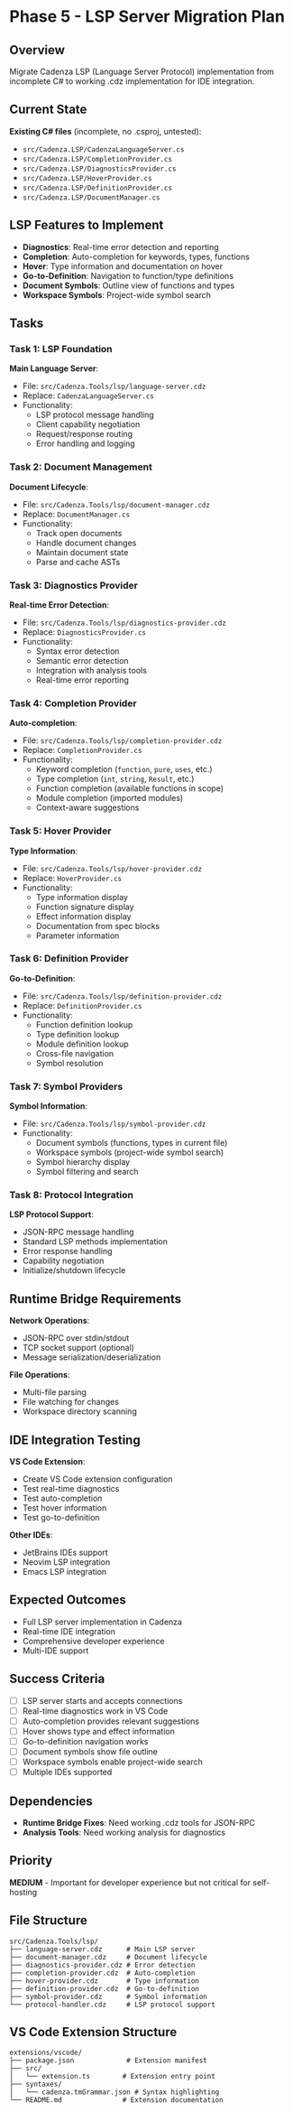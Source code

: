 # Phase 5 - LSP Server Migration Plan

## Overview
Migrate Cadenza LSP (Language Server Protocol) implementation from incomplete C# to working .cdz implementation for IDE integration.

## Current State
**Existing C# files** (incomplete, no .csproj, untested):
- `src/Cadenza.LSP/CadenzaLanguageServer.cs`
- `src/Cadenza.LSP/CompletionProvider.cs`
- `src/Cadenza.LSP/DiagnosticsProvider.cs`
- `src/Cadenza.LSP/HoverProvider.cs`
- `src/Cadenza.LSP/DefinitionProvider.cs`
- `src/Cadenza.LSP/DocumentManager.cs`

## LSP Features to Implement
- **Diagnostics**: Real-time error detection and reporting
- **Completion**: Auto-completion for keywords, types, functions
- **Hover**: Type information and documentation on hover
- **Go-to-Definition**: Navigation to function/type definitions
- **Document Symbols**: Outline view of functions and types
- **Workspace Symbols**: Project-wide symbol search

## Tasks

### Task 1: LSP Foundation
**Main Language Server**:
- File: `src/Cadenza.Tools/lsp/language-server.cdz`
- Replace: `CadenzaLanguageServer.cs`
- Functionality:
  - LSP protocol message handling
  - Client capability negotiation
  - Request/response routing
  - Error handling and logging

### Task 2: Document Management
**Document Lifecycle**:
- File: `src/Cadenza.Tools/lsp/document-manager.cdz`
- Replace: `DocumentManager.cs`
- Functionality:
  - Track open documents
  - Handle document changes
  - Maintain document state
  - Parse and cache ASTs

### Task 3: Diagnostics Provider
**Real-time Error Detection**:
- File: `src/Cadenza.Tools/lsp/diagnostics-provider.cdz`
- Replace: `DiagnosticsProvider.cs`
- Functionality:
  - Syntax error detection
  - Semantic error detection
  - Integration with analysis tools
  - Real-time error reporting

### Task 4: Completion Provider
**Auto-completion**:
- File: `src/Cadenza.Tools/lsp/completion-provider.cdz`
- Replace: `CompletionProvider.cs`
- Functionality:
  - Keyword completion (`function`, `pure`, `uses`, etc.)
  - Type completion (`int`, `string`, `Result`, etc.)
  - Function completion (available functions in scope)
  - Module completion (imported modules)
  - Context-aware suggestions

### Task 5: Hover Provider
**Type Information**:
- File: `src/Cadenza.Tools/lsp/hover-provider.cdz`
- Replace: `HoverProvider.cs`
- Functionality:
  - Type information display
  - Function signature display
  - Effect information display
  - Documentation from spec blocks
  - Parameter information

### Task 6: Definition Provider
**Go-to-Definition**:
- File: `src/Cadenza.Tools/lsp/definition-provider.cdz`
- Replace: `DefinitionProvider.cs`
- Functionality:
  - Function definition lookup
  - Type definition lookup
  - Module definition lookup
  - Cross-file navigation
  - Symbol resolution

### Task 7: Symbol Providers
**Symbol Information**:
- File: `src/Cadenza.Tools/lsp/symbol-provider.cdz`
- Functionality:
  - Document symbols (functions, types in current file)
  - Workspace symbols (project-wide symbol search)
  - Symbol hierarchy display
  - Symbol filtering and search

### Task 8: Protocol Integration
**LSP Protocol Support**:
- JSON-RPC message handling
- Standard LSP methods implementation
- Error response handling
- Capability negotiation
- Initialize/shutdown lifecycle

## Runtime Bridge Requirements
**Network Operations**:
- JSON-RPC over stdin/stdout
- TCP socket support (optional)
- Message serialization/deserialization

**File Operations**:
- Multi-file parsing
- File watching for changes
- Workspace directory scanning

## IDE Integration Testing
**VS Code Extension**:
- Create VS Code extension configuration
- Test real-time diagnostics
- Test auto-completion
- Test hover information
- Test go-to-definition

**Other IDEs**:
- JetBrains IDEs support
- Neovim LSP integration
- Emacs LSP integration

## Expected Outcomes
- Full LSP server implementation in Cadenza
- Real-time IDE integration
- Comprehensive developer experience
- Multi-IDE support

## Success Criteria
- [ ] LSP server starts and accepts connections
- [ ] Real-time diagnostics work in VS Code
- [ ] Auto-completion provides relevant suggestions
- [ ] Hover shows type and effect information
- [ ] Go-to-definition navigation works
- [ ] Document symbols show file outline
- [ ] Workspace symbols enable project-wide search
- [ ] Multiple IDEs supported

## Dependencies
- **Runtime Bridge Fixes**: Need working .cdz tools for JSON-RPC
- **Analysis Tools**: Need working analysis for diagnostics

## Priority
**MEDIUM** - Important for developer experience but not critical for self-hosting

## File Structure
```
src/Cadenza.Tools/lsp/
├── language-server.cdz      # Main LSP server
├── document-manager.cdz     # Document lifecycle
├── diagnostics-provider.cdz # Error detection
├── completion-provider.cdz  # Auto-completion
├── hover-provider.cdz       # Type information
├── definition-provider.cdz  # Go-to-definition
├── symbol-provider.cdz      # Symbol information
└── protocol-handler.cdz     # LSP protocol support
```

## VS Code Extension Structure
```
extensions/vscode/
├── package.json             # Extension manifest
├── src/
│   └── extension.ts        # Extension entry point
├── syntaxes/
│   └── cadenza.tmGrammar.json # Syntax highlighting
└── README.md               # Extension documentation
```